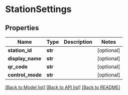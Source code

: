 # StationSettings

## Properties
Name | Type | Description | Notes
------------ | ------------- | ------------- | -------------
**station_id** | **str** |  | [optional] 
**display_name** | **str** |  | [optional] 
**qr_code** | **str** |  | [optional] 
**control_mode** | **str** |  | [optional] 

[[Back to Model list]](../README.md#documentation-for-models) [[Back to API list]](../README.md#documentation-for-api-endpoints) [[Back to README]](../README.md)



